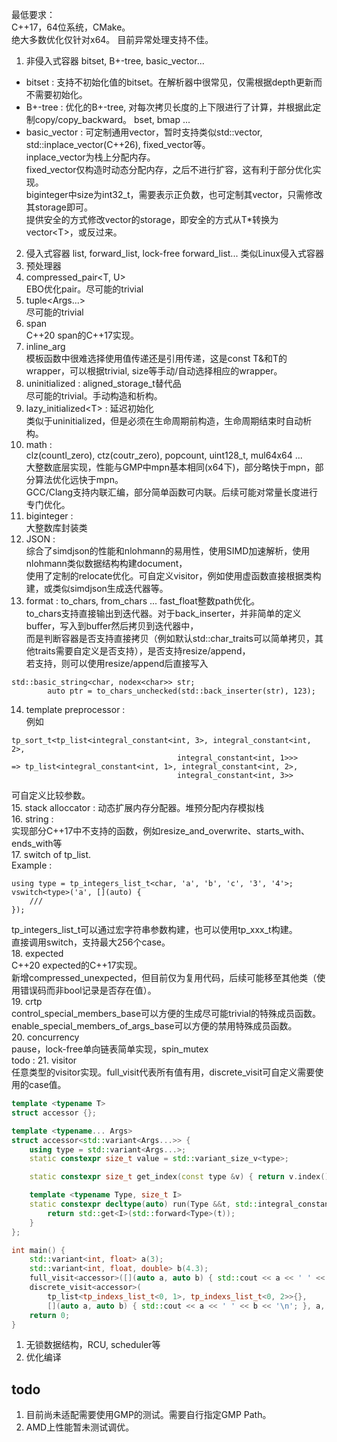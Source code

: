 最低要求：  \
C++17，64位系统，CMake。  \
绝大多数优化仅针对x64。 目前异常处理支持不佳。  
1. 非侵入式容器 bitset, B+-tree, basic_vector...
- bitset : 支持不初始化值的bitset。在解析器中很常见，仅需根据depth更新而不需要初始化。
- B+-tree : 优化的B+-tree, 对每次拷贝长度的上下限进行了计算，并根据此定制copy/copy_backward。
bset, bmap ... 
- basic_vector : 可定制通用vector，暂时支持类似std::vector, std::inplace_vector(C++26), fixed_vector等。\
inplace_vector为栈上分配内存。  \
fixed_vector仅构造时动态分配内存，之后不进行扩容，这有利于部分优化实现。\
biginteger中size为int32_t，需要表示正负数，也可定制其vector，只需修改其storage即可。    \
提供安全的方式修改vector的storage，即安全的方式从T*转换为vector\<T\>，或反过来。
2. 侵入式容器 list, forward_list, lock-free forward_list...
类似Linux侵入式容器
3. 预处理器
4. compressed_pair\<T, U\>  \
EBO优化pair。尽可能的trivial
5. tuple\<Args...\>   \
尽可能的trivial
6. span \
C++20 span的C++17实现。
7. inline_arg   \
模板函数中很难选择使用值传递还是引用传递，这是const T&和T的wrapper，可以根据trivial, size等手动/自动选择相应的wrapper。
8. uninitialized : aligned_storage_t替代品  \
尽可能的trivial。手动构造和析构。
9. lazy_initialized\<T\> : 延迟初始化   \
类似于uninitialized，但是必须在生命周期前构造，生命周期结束时自动析构。
10. math : \
clz(countl_zero), ctz(coutr_zero), popcount, uint128_t, mul64x64 ...    \
大整数底层实现，性能与GMP中mpn基本相同(x64下)，部分略快于mpn，部分算法优化远快于mpn。   \
GCC/Clang支持内联汇编，部分简单函数可内联。后续可能对常量长度进行专门优化。
11. biginteger :    \
大整数库封装类
12. JSON :  \
综合了simdjson的性能和nlohmann的易用性，使用SIMD加速解析，使用nlohmann类似数据结构构建document，    \
使用了定制的relocate优化。可自定义visitor，例如使用虚函数直接根据类构建，或类似simdjson生成迭代器等。
13. format : to_chars, from_chars ...
fast_float整数path优化。    \
to_chars支持直接输出到迭代器。对于back_inserter，并非简单的定义buffer，写入到buffer然后拷贝到迭代器中，  \
而是判断容器是否支持直接拷贝（例如默认std::char_traits可以简单拷贝，其他traits需要自定义是否支持），是否支持resize/append，\
若支持，则可以使用resize/append后直接写入
```
std::basic_string<char, nodex<char>> str;
        auto ptr = to_chars_unchecked(std::back_inserter(str), 123);
```
14. template preprocessor : \
例如
```
tp_sort_t<tp_list<integral_constant<int, 3>, integral_constant<int, 2>,
                                     integral_constant<int, 1>>>
=> tp_list<integral_constant<int, 1>, integral_constant<int, 2>,
                                     integral_constant<int, 3>>
```
可自定义比较参数。  \
15. stack alloccator : 动态扩展内存分配器。堆预分配内存模拟栈   \
16. string :    \
实现部分C++17中不支持的函数，例如resize_and_overwrite、starts_with、ends_with等 \
17. switch of tp_list.  \
Example :
```
using type = tp_integers_list_t<char, 'a', 'b', 'c', '3', '4'>;
vswitch<type>('a', [](auto) {
    ///
});
```
tp_integers_list_t可以通过宏字符串参数构建，也可以使用tp_xxx_t构建。    \
直接调用switch，支持最大256个case。 \
18. expected    \
C++20 expected的C++17实现。    \
新增compressed_unexpected，但目前仅为复用代码，后续可能移至其他类（使用错误码而非bool记录是否存在值）。\
19. crtp    \
control_special_members_base可以方便的生成尽可能trivial的特殊成员函数。 \
enable_special_members_of_args_base可以方便的禁用特殊成员函数。\
20. concurrency \
pause，lock-free单向链表简单实现，spin_mutex    \
todo : 
21. visitor \
任意类型的visitor实现。full_visit代表所有值有用，discrete_visit可自定义需要使用的case值。   
```cpp
template <typename T>
struct accessor {};

template <typename... Args>
struct accessor<std::variant<Args...>> {
    using type = std::variant<Args...>;
    static constexpr size_t value = std::variant_size_v<type>;

    static constexpr size_t get_index(const type &v) { return v.index(); }

    template <typename Type, size_t I>
    static constexpr decltype(auto) run(Type &&t, std::integral_constant<size_t, I>) {
        return std::get<I>(std::forward<Type>(t));
    }
};

int main() {
    std::variant<int, float> a(3);
    std::variant<int, float, double> b(4.3);
    full_visit<accessor>([](auto a, auto b) { std::cout << a << ' ' << b << '\n'; }, a, b);
    discrete_visit<accessor>(
        tp_list<tp_indexs_list_t<0, 1>, tp_indexs_list_t<0, 2>>{},
        [](auto a, auto b) { std::cout << a << ' ' << b << '\n'; }, a, b);
    return 0;
}
```

1. 无锁数据结构，RCU, scheduler等
2. 优化编译

## todo
1. 目前尚未适配需要使用GMP的测试。需要自行指定GMP Path。
2. AMD上性能暂未测试调优。